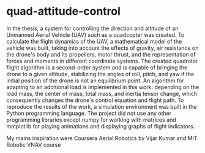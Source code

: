# quad-attitude-control

In the thesis, a system for controlling the direction and altitude of an Unmanned
Aerial Vehicle (UAV) such as a quadcopter was created. To calculate the flight dynamics of the UAV, a mathematical model of the vehicle was built, taking into account the effects of gravity, air resistance on the drone's body and its propellers, motor thrust, and the representation of forces and moments in different coordinate systems.
The created quadrotor flight algorithm is a second-order system and is capable of
bringing the drone to a given altitude, stabilizing the angles of roll, pitch, and yaw if the
initial position of the drone is not an equilibrium point.
An algorithm for adapting to an additional load is implemented in this work:
depending on the load mass, the center of mass, total mass, and inertia tensor change, which
consequently changes the drone's control equation and flight path.
To reproduce the results of the work, a simulation environment was built in the
Python programming language. The project did not use any other programming libraries
except numpy for working with matrices and matplotlib for playing animations and
displaying graphs of flight indicators.

My mains inspiration were Coursera Aerial Robotics by Vijar Kumar and MIT Robotic VNAV course